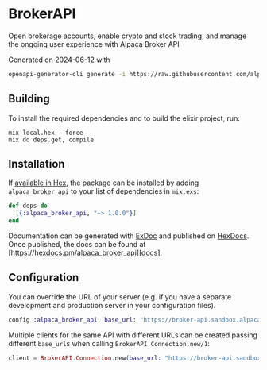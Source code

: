 # BrokerAPI

Open brokerage accounts, enable crypto and stock trading, and manage the ongoing user experience with Alpaca Broker API

Generated on 2024-06-12 with

```bash
openapi-generator-cli generate -i https://raw.githubusercontent.com/alpacahq/alpaca-docs/master/oas/broker/openapi.yaml -g elixir -o ./alpaca_broker_api_ex
```

## Building

To install the required dependencies and to build the elixir project, run:

```console
mix local.hex --force
mix do deps.get, compile
```

## Installation

If [available in Hex][], the package can be installed by adding `alpaca_broker_api` to
your list of dependencies in `mix.exs`:

```elixir
def deps do
  [{:alpaca_broker_api, "~> 1.0.0"}]
end
```

Documentation can be generated with [ExDoc][] and published on [HexDocs][]. Once published, the docs can be found at
[https://hexdocs.pm/alpaca_broker_api][docs].

## Configuration

You can override the URL of your server (e.g. if you have a separate development and production server in your
configuration files).

```elixir
config :alpaca_broker_api, base_url: "https://broker-api.sandbox.alpaca.markets"
```

Multiple clients for the same API with different URLs can be created passing different `base_url`s when calling
`BrokerAPI.Connection.new/1`:

```elixir
client = BrokerAPI.Connection.new(base_url: "https://broker-api.sandbox.alpaca.markets")
```

[exdoc]: https://github.com/elixir-lang/ex_doc
[hexdocs]: https://hexdocs.pm
[available in hex]: https://hex.pm/docs/publish
[docs]: https://hexdocs.pm/alpaca_broker_api
